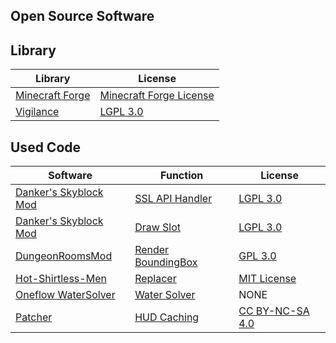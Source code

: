 ## Open Source Software

## Library
| Library                                                                        | License                                                                                                           |
|--------------------------------------------------------------------------------|-------------------------------------------------------------------------------------------------------------------|
| [Minecraft Forge](https://github.com/MinecraftForge/MinecraftForge/tree/1.8.9) | [Minecraft Forge License](https://github.com/MinecraftForge/MinecraftForge/blob/1.8.9/MinecraftForge-License.txt) |
| [Vigilance](https://github.com/Sk1erLLC/Vigilance)                             | [LGPL 3.0](https://www.gnu.org/licenses/lgpl-3.0-standalone.html)                                                 |

## Used Code
| Software                                                               | Function              | License                                                                                            |
|------------------------------------------------------------------------|-----------------------|----------------------------------------------------------------------------------------------------|
| [Danker's Skyblock Mod](https://github.com/bowser0000/SkyblockMod/)    | [SSL API Handler](https://github.com/bowser0000/SkyblockMod/blob/master/src/main/java/me/Danker/handlers/APIHandler.java)                           | [LGPL 3.0](https://www.gnu.org/licenses/lgpl-3.0-standalone.html)      |
| [Danker's Skyblock Mod](https://github.com/bowser0000/SkyblockMod/)    | [Draw Slot](https://github.com/bowser0000/SkyblockMod/blob/master/src/main/java/me/Danker/utils/RenderUtils.java)                                   | [LGPL 3.0](https://www.gnu.org/licenses/lgpl-3.0-standalone.html)      |
| [DungeonRoomsMod](https://github.com/Quantizr/DungeonRoomsMod/)        | [Render BoundingBox](https://github.com/Quantizr/DungeonRoomsMod/blob/3.x/src/main/java/io/github/quantizr/dungeonrooms/utils/WaypointUtils.java)    | [GPL 3.0](https://www.gnu.org/licenses/gpl-3.0-standalone.html)        |
| [Hot-Shirtless-Men](https://github.com/Sk1erLLC/Patcher)               | [Replacer](https://github.com/Rekteiru/Hot-Shirtless-Men/blob/main/src/main/java/rekteiru/hotshirtlessmen/mixin/MixinPlayerControllerMP.java)       | [MIT License](https://en.wikipedia.org/wiki/MIT_License)               |
| [Oneflow WaterSolver](https://github.com/Desco1/WaterSolver)    | [Water Solver](https://github.com/Desco1/WaterSolver/blob/master/src/main/kotlin/dev/desco/watersolver/handler/PuzzleHandler.kt)                           | NONE      |
| [Patcher](https://github.com/Sk1erLLC/Patcher)    | [HUD Caching](https://github.com/Sk1erLLC/Patcher/blob/master/src/main/java/club/sk1er/patcher/screen/render/caching/HUDCaching.java)                           | [CC BY-NC-SA 4.0](https://github.com/Sk1erLLC/Patcher/blob/master/LICENSE.md)      |
